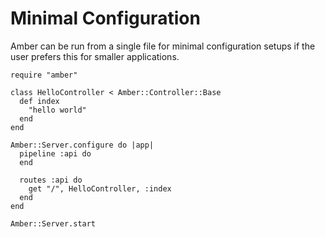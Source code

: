 # Minimal Configuration

Amber can be run from a single file for minimal configuration setups if the user prefers this for smaller applications.

```text
require "amber"

class HelloController < Amber::Controller::Base
  def index
    "hello world"
  end
end

Amber::Server.configure do |app|
  pipeline :api do
  end

  routes :api do
    get "/", HelloController, :index
  end
end

Amber::Server.start
```

